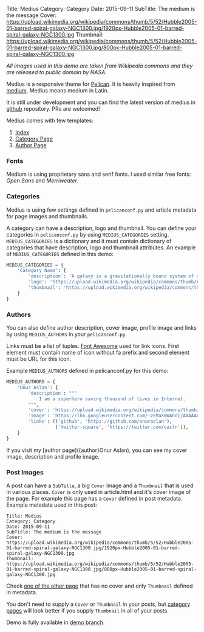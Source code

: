 Title: Medius
Category: Category
Date: 2015-09-11
SubTitle: The medium is the message
Cover: https://upload.wikimedia.org/wikipedia/commons/thumb/5/52/Hubble2005-01-barred-spiral-galaxy-NGC1300.jpg/1920px-Hubble2005-01-barred-spiral-galaxy-NGC1300.jpg
Thumbnail: https://upload.wikimedia.org/wikipedia/commons/thumb/5/52/Hubble2005-01-barred-spiral-galaxy-NGC1300.jpg/800px-Hubble2005-01-barred-spiral-galaxy-NGC1300.jpg


*All images used in this demo are taken from Wikipedia commons and they are
released to public domain by NASA.*

Medius is a responsive theme for
[Pelican](http://blog.getpelican.com/). It is heavily inspired from
[medium](https://medium.com). Medius means medium in Latin.

It is still under development and you can find the latest version of medius
in [github](https://github.com/onuraslan/medius) repository. PRs are
welcomed!

Medius comes with few templates:

1. [Index]({index})
2. [Category Page](https://onur.github.io/medius/category/category.html)
3. [Author Page](https://onur.github.io/medius/author/onur-aslan.html)


### Fonts

Medium is using proprietary sans and serif fonts. I used similar free
fonts: *Open Sans* and *Merriweater*.

### Categories

Medius is using few settings defined in `pelicanconf.py` and article metadata
for page images and thumbnails.

A category can have a description, logo and thumbnail. You can define your
categories in `pelicanconf.py` by using `MEDIUS_CATEGORIES` setting.
`MEDIUS_CATEGORIES` is a dictionary and it must contain dictionary of
categories that have description, logo and thumbnail attributes. An example
of `MEDIUS_CATEGORIES` defined in this demo:

```python
MEDIUS_CATEGORIES = {
    'Category Name': {
        'description': 'A galaxy is a gravitationally bound system of stars, stellar remnants, interstellar gas and dust, and dark matter.',
        'logo': 'https://upload.wikimedia.org/wikipedia/commons/thumb/b/b9/GalacticRotation2.svg/250px-GalacticRotation2.svg.png',
        'thumbnail': 'https://upload.wikimedia.org/wikipedia/commons/thumb/2/29/NGC_3923_Elliptical_Shell_Galaxy.jpg/220px-NGC_3923_Elliptical_Shell_Galaxy.jpg'
    }
}
```

### Authors

You can also define author description, cover image, profile image and
links by using `MEDIUS_AUTHORS` in your `pelicanconf.py`.

Links must be a list of tuples.
[Font Awesome](https://fortawesome.github.io/Font-Awesome/) used for link
icons. First element must contain name of icon without fa prefix and second
element must be URL for this icon.

Example
`MEDIUS_AUTHORS` defined in pelicanconf.py for this demo:


```python
MEDIUS_AUTHORS = {
    'Onur Aslan': {
        'description': """
            I am a superhero saving thousand of lives in Internet.
        """,
        'cover': 'https://upload.wikimedia.org/wikipedia/commons/thumb/9/9e/Milky_Way_Arch.jpg/1920px-Milky_Way_Arch.jpg',
        'image': 'https://lh6.googleusercontent.com/-zEMaXmWAhdI/AAAAAAAAAAI/AAAAAAAAAAA/eVdgsm3TIDU/s128-c-k/photo.jpg',
        'links': (('github', 'https://github.com/onuraslan'),
                  ('twitter-square', 'https://twitter.com/oasln')),
    }
}
```

If you visit my [author page]({author}Onur Aslan), you can see my
cover image, description and profile image.


### Post Images

A post can have a `SubTitle`, a big `Cover` image and a `Thumbnail` that
is used in various places. `Cover` is only used in article.html and it's
cover image of the page. For example this page has a `Cover` defined in
post metadata. Example metadata used in this post:

```text
Title: Medius
Category: Category
Date: 2015-09-11
SubTitle: The medium is the message
Cover: https://upload.wikimedia.org/wikipedia/commons/thumb/5/52/Hubble2005-01-barred-spiral-galaxy-NGC1300.jpg/1920px-Hubble2005-01-barred-spiral-galaxy-NGC1300.jpg
Thumbnail: https://upload.wikimedia.org/wikipedia/commons/thumb/5/52/Hubble2005-01-barred-spiral-galaxy-NGC1300.jpg/800px-Hubble2005-01-barred-spiral-galaxy-NGC1300.jpg
```

Check [one of the other page]({filename}/articles/article-without-cover-01.md) that
has no cover and only `Thumbnail` defined in metadata.

You don't need to supply a `Cover` or `Thumbnail` in your posts, but
[category pages]({category}Category) will look better if you supply
`Thumbnail` in all of your posts.

Demo is fully available in [demo branch](https://github.com/onuraslan/medius/tree/demo).
